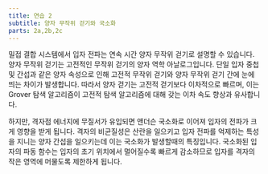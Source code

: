 ```yaml
---
title: 연습 2
subtitle: 양자 무작위 걷기와 국소화
parts: 2a,2b,2c
---
```


밀접 결합 시스템에서 입자 전파는 연속 시간 양자 무작위 걷기로 설명할 수 있습니다. 양자 무작위 걷기는 고전적인 무작위 걷기의 양자 역학 아날로그입니다. 단일 입자 중첩 및 간섭과 같은 양자 속성으로 인해 고전적 무작위 걷기와 양자 무작위 걷기 간에 눈에 띄는 차이가 발생합니다. 따라서 양자 걷기는 고전적 걷기보다 이차적으로 빠르며, 이는 Grover 탐색 알고리즘이 고전적 탐색 알고리즘에 대해 갖는 이차 속도 향상과 유사합니다.

하지만, 격자점 에너지에 무질서가 유입되면 앤더슨 국소화로 이어져 입자의 전파가 크게 영향을 받게 됩니다. 격자의 비균질성은 산란을 일으키고 입자 전파를 억제하는 특성을 지니는 양자 간섭을 일으키는데 이는 국소화가 발생할때의 특징입니다. 국소화된 입자의 파동 함수는 입자의 초기 위치에서 멀어질수록 빠르게 감소하므로 입자를 격자의 작은 영역에 머물도록 제한하게 됩니다.
